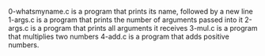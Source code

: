 
0-whatsmyname.c is a program that prints its name, followed by a new line
1-args.c is a program that prints the number of arguments passed into it
2-args.c is a program that prints all arguments it receives
3-mul.c is a program that multiplies two numbers
4-add.c is a program that adds positive numbers.

